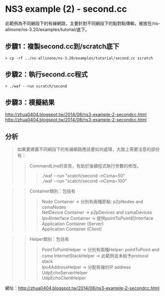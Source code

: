 NS3 example (2) - second.cc
===================================
  此範例為不同網段下的有線網路，主要針對不同網段下的點對點傳輸，被放在/ns-allinone/ns-3.20/examples/tutorial/底下。


步驟1：複製second.cc到/scratch底下
---------------
    > cp -rf ../ns-allinone/ns-3.20/examples/tutorial/second.cc scratch

步驟2：執行second.cc程式
---------------
    > ./waf --run scratch/second

步驟3：模擬結果
-----------------
http://zhua0404.blogspot.tw/2014/08/ns3-example-2-secondcc.html <br />
http://zhua0404.blogspot.tw/2014/08/ns3-example-2-secondcc.html

分析
---------------
> 如果要建置不同網段下的有線網路應該要如何處理，大致上需要注意的部份有：
> > CommandLine的宣告，有助於後續程式執行參數的修改。
> > > ./waf --run "scatch/second -nCsma=50" <br />
> > > ./waf --run "scatch/second -nCsma=100"

> > Container類別：包括有
> > > Node Container -> 分別有兩種節點: p2pNodes and csmaNodes <br />
> > > NetDevice Container -> p2pDevices and csmaDevices <br />
> > > Ipv4Interface Container -> 提供pointToPoint的Interface <br />
> > > Application Container (Server) <br />
> > > Application Container (Client)

> > Helper類別：包括有
> > > PointToPointHelper -> 分別有兩種Helper: pointToPoint and  csma
> > > InternetStackHelper -> 此範例並未給予protocol stack <br />
> > > Ipv4AddressHelper -> 分配有線的IP address <br />
> > > UdpEchoServerHelper <br />
> > > UdpEchoClientHelper

網址：http://zhua0404.blogspot.tw/2014/08/ns3-example-2-secondcc.html
